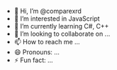 - 👋 Hi, I’m @comparexrd
- 👀 I’m interested in JavaScript
- 🌱 I’m currently learning C#, C++
- 💞️ I’m looking to collaborate on ...
- 📫 How to reach me ...
- 😄 Pronouns: ...
- ⚡ Fun fact: ...

<!---
comparexrd/comparexrd is a ✨ special ✨ repository because its `README.md` (this file) appears on your GitHub profile.
You can click the Preview link to take a look at your changes.
--->
